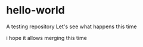 # hello-world

A testing repository
Let's see what happens this time

i hope it allows merging this time
